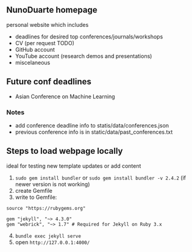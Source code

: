 ## NunoDuarte homepage
personal website which includes
- deadlines for desired top conferences/journals/workshops
- CV (per request TODO)
- GitHub account 
- YouTube account (research demos and presentations)
- miscelaneous

## Future conf deadlines
- Asian Conference on Machine Learning
### Notes
- add conference deadline info to statis/data/conferences.json
- previous conference info is in static/data/past_conferences.txt

## Steps to load webpage locally 
ideal for testing new template updates or add content
1. ```sudo gem install bundler``` or ```sudo gem install bundler -v 2.4.2``` (if newer version is not working)
2. create Gemfile
3. write to Gemfile:
```vim
source "https://rubygems.org"

gem "jekyll", "~> 4.3.0"
gem "webrick", "~> 1.7" # Required for Jekyll on Ruby 3.x

```
4. ```bundle exec jekyll serve```
5. open ```http://127.0.0.1:4000/```
